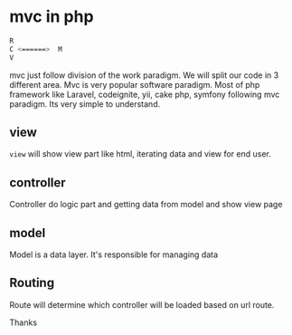 # mvc in php
~~~bash
R
C <======>  M
V
~~~

mvc just follow division of the work paradigm. We will split our code in 3 different area. Mvc is very popular software paradigm. Most of php framework like  Laravel, codeignite, yii, cake php, symfony following mvc paradigm. Its very simple to understand. 

## view
`view` will show view part like html, iterating data and view for end user.

## controller
Controller do logic part and getting data from model and show view page     

## model   
Model is a data layer. It's responsible for managing data


## Routing   
Route will determine which controller will be loaded based on url route.   


Thanks